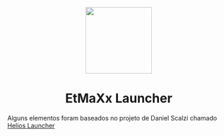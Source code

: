 <p align="center"><img src="./src/assets/images/Logo.png" width="150px" height="150px"></p>

<h1 align="center">EtMaXx Launcher</h1>

<p>Alguns elementos foram baseados no projeto de Daniel Scalzi chamado <a href="https://github.com/dscalzi/HeliosLauncher">Helios Launcher</a><p>